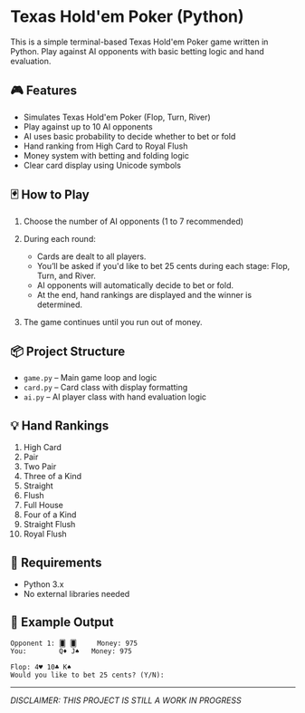 # Texas Hold'em Poker (Python)

This is a simple terminal-based Texas Hold'em Poker game written in Python. Play against AI opponents with basic betting logic and hand evaluation.

## 🎮 Features

- Simulates Texas Hold'em Poker (Flop, Turn, River)
- Play against up to 10 AI opponents
- AI uses basic probability to decide whether to bet or fold
- Hand ranking from High Card to Royal Flush
- Money system with betting and folding logic
- Clear card display using Unicode symbols

## 🃏 How to Play

1. Choose the number of AI opponents (1 to 7 recommended)

2. During each round:
   - Cards are dealt to all players.
   - You’ll be asked if you'd like to bet 25 cents during each stage: Flop, Turn, and River.
   - AI opponents will automatically decide to bet or fold.
   - At the end, hand rankings are displayed and the winner is determined.

3. The game continues until you run out of money.

## 📦 Project Structure

- `game.py` – Main game loop and logic
- `card.py` – Card class with display formatting
- `ai.py` – AI player class with hand evaluation logic

## 💡 Hand Rankings

1. High Card  
2. Pair  
3. Two Pair  
4. Three of a Kind  
5. Straight  
6. Flush  
7. Full House  
8. Four of a Kind  
9. Straight Flush  
10. Royal Flush

## 🔧 Requirements

- Python 3.x
- No external libraries needed

## 📸 Example Output

```plaintext
Opponent 1: 🂠 🂠     Money: 975
You:        Q♦ J♠   Money: 975

Flop: 4♥ 10♣ K♠
Would you like to bet 25 cents? (Y/N):
```

---

*DISCLAIMER: THIS PROJECT IS STILL A WORK IN PROGRESS*
